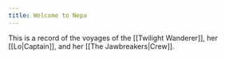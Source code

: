 ```yaml
---
title: Welcome to Nepa
---
```

This is a record of the voyages of the [[Twilight Wanderer]], her [[Lo|Captain]], and her [[The Jawbreakers|Crew]].
